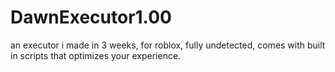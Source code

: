 # DawnExecutor1.00
an executor i made in 3 weeks, for roblox, fully undetected, comes with built in scripts that optimizes your experience.
